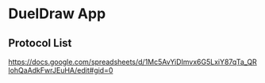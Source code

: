 DuelDraw App 
========


Protocol List
--------
 https://docs.google.com/spreadsheets/d/1Mc5AvYiDImvx6G5LxiY87qTa_QRlohQaAdkFwrJEuHA/edit#gid=0

